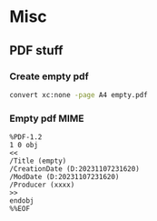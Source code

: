 # Misc

## PDF stuff

### Create empty pdf
```bash
convert xc:none -page A4 empty.pdf
```

### Empty pdf MIME
```
%PDF-1.2 
1 0 obj
<<
/Title (empty)
/CreationDate (D:20231107231620)
/ModDate (D:20231107231620)
/Producer (xxxx)
>>
endobj
%%EOF
```
